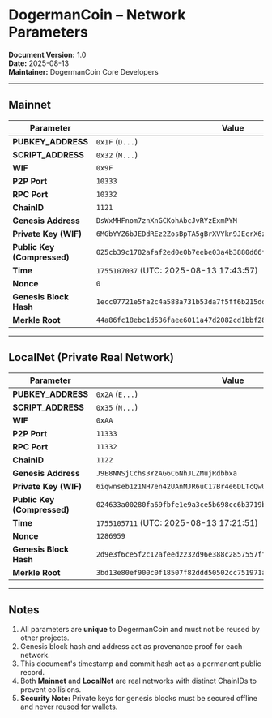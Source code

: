# DogermanCoin – Network Parameters

**Document Version:** 1.0  
**Date:** 2025-08-13  
**Maintainer:** DogermanCoin Core Developers  

---

## Mainnet

| Parameter | Value |
|-----------|-------|
| **PUBKEY_ADDRESS** | `0x1F` (`D...`) |
| **SCRIPT_ADDRESS** | `0x32` (`M...`) |
| **WIF** | `0x9F` |
| **P2P Port** | `10333` |
| **RPC Port** | `10332` |
| **ChainID** | `1121` |
| **Genesis Address** | `DsWxMHFnom7znXnGCKohAbcJvRYzExmPYM` |
| **Private Key (WIF)** | `6MGbYYZ6bJEDdREz2ZosBpTA5gBrXVYkn9JEcrX6z8gDctopnp6` |
| **Public Key (Compressed)** | `025cb39c1782afaf2ed0e0b7eebe03a4b3880d66f27d96ac8f32fd893d65229b36` |
| **Time** | `1755107037` (UTC: 2025-08-13 17:43:57) |
| **Nonce** | `0` |
| **Genesis Block Hash** | `1ecc07721e5fa2c4a588a731b53da7f5ff6b215dd7fcabb3caff2297bd6e5d17` |
| **Merkle Root** | `44a86fc18ebc1d536faee6011a47d2082cd1bbf28bd57a157ff0ca1140bced08` |

---

## LocalNet (Private Real Network)

| Parameter | Value |
|-----------|-------|
| **PUBKEY_ADDRESS** | `0x2A` (`E...`) |
| **SCRIPT_ADDRESS** | `0x35` (`N...`) |
| **WIF** | `0xAA` |
| **P2P Port** | `11333` |
| **RPC Port** | `11332` |
| **ChainID** | `1122` |
| **Genesis Address** | `J9E8NNSjCchs3YzAG6C6NhJLZMujRdbbxa` |
| **Private Key (WIF)** | `6iqwnseb1z1NH7en42UAnMJR6uC17Br4e6DLTcQwUmGbczxSzuF` |
| **Public Key (Compressed)** | `024633a00280fa69fbfe1e9a3ce5b698cc6b3719bc277891a38f64905b78902b20` |
| **Time** | `1755105711` (UTC: 2025-08-13 17:21:51) |
| **Nonce** | `1286959` |
| **Genesis Block Hash** | `2d9e3f6ce5f2c12afeed2232d96e388c2857557ff4b31ab107c3d55dce0e0000` |
| **Merkle Root** | `3bd13e80ef900c0f18507f82ddd50502cc751971a85ea23c3e52db34159d97c1` |

---

## Notes
1. All parameters are **unique** to DogermanCoin and must not be reused by other projects.  
2. Genesis block hash and address act as provenance proof for each network.  
3. This document's timestamp and commit hash act as a permanent public record.  
4. Both **Mainnet** and **LocalNet** are real networks with distinct ChainIDs to prevent collisions.  
5. **Security Note:** Private keys for genesis blocks must be secured offline and never reused for wallets.
